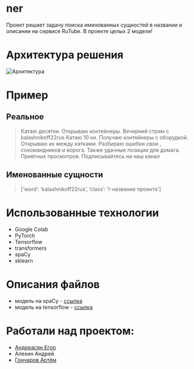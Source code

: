 # ner

Проект решает задачу поиска именованных сущностей в названии и описании на сервисе RuTube. В проекте целых 2 модели!

# Архитектура решения

![Архитектура](https://i.imgur.com/H4zxOFb.jpg)

# Пример

## Реальное

> Катаю десятки. 
Открываю контейнеры. 
Вечерний стрим с kalashnikoff22rus
 Катаю 10 ки. 
Получаю контейнеры с оборудкой. 
Открываю их между катками. 
Разбираю ошибки свои , 
сокомандников и ворога. 
Также удачные позиции для домага. 
Приятных просмотров. 
Подписывайтесь на наш канал


## Именованные сущности

> [‘word’: ‘kalashnikoff22rus’, ‘class’: 'I-название проекта']

# Использованные технологии

- Google Colab
- PyTorch
- Tensorflow
- transformers
- spaCy
- sklearn

# Описания файлов

- модель на spaCy - [ссылка](https://github.com/artemgoncarov/ner_perm/blob/main/spacy.ipynb)
- модель на tensorflow - [ссылка](https://github.com/artemgoncarov/ner_perm/blob/main/tenser-ner.ipynb)

# Работали над проектом:

- [Андреасян Егор](https://github.com/EgorAndrik)
- Алехин Андрей
- [Гончаров Артём](https://github.com/artemgoncarov)
